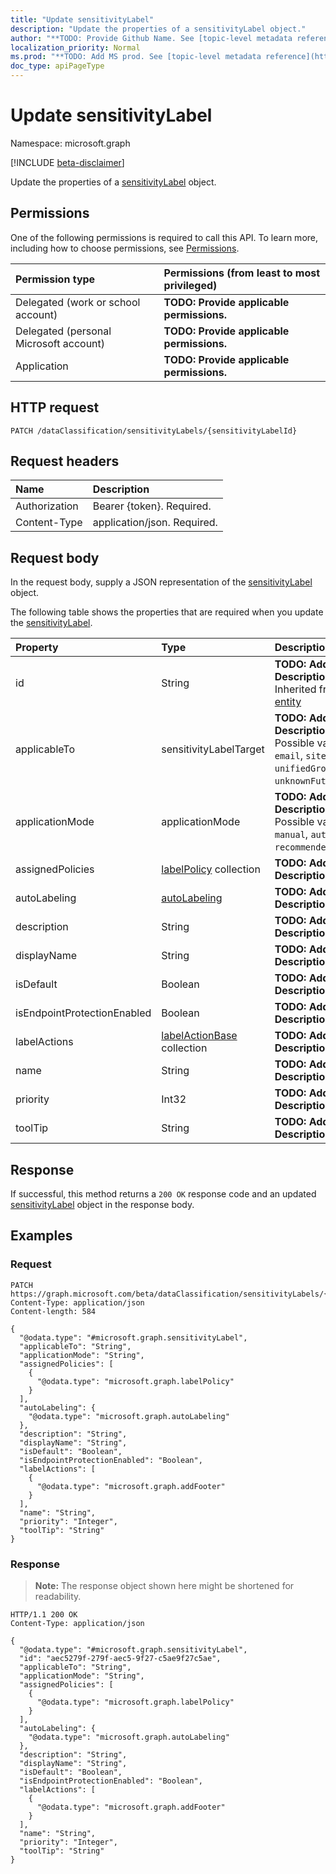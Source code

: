 ```yaml
---
title: "Update sensitivityLabel"
description: "Update the properties of a sensitivityLabel object."
author: "**TODO: Provide Github Name. See [topic-level metadata reference](https://msgo.azurewebsites.net/add/document/guidelines/metadata.html#topic-level-metadata)**"
localization_priority: Normal
ms.prod: "**TODO: Add MS prod. See [topic-level metadata reference](https://msgo.azurewebsites.net/add/document/guidelines/metadata.html#topic-level-metadata)**"
doc_type: apiPageType
---
```


# Update sensitivityLabel
Namespace: microsoft.graph

[!INCLUDE [beta-disclaimer](../../includes/beta-disclaimer.md)]

Update the properties of a [sensitivityLabel](../resources/sensitivitylabel.md) object.

## Permissions
One of the following permissions is required to call this API. To learn more, including how to choose permissions, see [Permissions](/graph/permissions-reference).

|Permission type|Permissions (from least to most privileged)|
|:---|:---|
|Delegated (work or school account)|**TODO: Provide applicable permissions.**|
|Delegated (personal Microsoft account)|**TODO: Provide applicable permissions.**|
|Application|**TODO: Provide applicable permissions.**|

## HTTP request

<!-- {
  "blockType": "ignored"
}
-->
``` http
PATCH /dataClassification/sensitivityLabels/{sensitivityLabelId}
```

## Request headers
|Name|Description|
|:---|:---|
|Authorization|Bearer {token}. Required.|
|Content-Type|application/json. Required.|

## Request body
In the request body, supply a JSON representation of the [sensitivityLabel](../resources/sensitivitylabel.md) object.

The following table shows the properties that are required when you update the [sensitivityLabel](../resources/sensitivitylabel.md).

|Property|Type|Description|
|:---|:---|:---|
|id|String|**TODO: Add Description** Inherited from [entity](../resources/entity.md)|
|applicableTo|sensitivityLabelTarget|**TODO: Add Description**. Possible values are: `email`, `site`, `unifiedGroup`, `unknownFutureValue`.|
|applicationMode|applicationMode|**TODO: Add Description**. Possible values are: `manual`, `automatic`, `recommended`.|
|assignedPolicies|[labelPolicy](../resources/labelpolicy.md) collection|**TODO: Add Description**|
|autoLabeling|[autoLabeling](../resources/autolabeling.md)|**TODO: Add Description**|
|description|String|**TODO: Add Description**|
|displayName|String|**TODO: Add Description**|
|isDefault|Boolean|**TODO: Add Description**|
|isEndpointProtectionEnabled|Boolean|**TODO: Add Description**|
|labelActions|[labelActionBase](../resources/labelactionbase.md) collection|**TODO: Add Description**|
|name|String|**TODO: Add Description**|
|priority|Int32|**TODO: Add Description**|
|toolTip|String|**TODO: Add Description**|



## Response

If successful, this method returns a `200 OK` response code and an updated [sensitivityLabel](../resources/sensitivitylabel.md) object in the response body.

## Examples

### Request
<!-- {
  "blockType": "request",
  "name": "update_sensitivitylabel"
}
-->
``` http
PATCH https://graph.microsoft.com/beta/dataClassification/sensitivityLabels/{sensitivityLabelId}
Content-Type: application/json
Content-length: 584

{
  "@odata.type": "#microsoft.graph.sensitivityLabel",
  "applicableTo": "String",
  "applicationMode": "String",
  "assignedPolicies": [
    {
      "@odata.type": "microsoft.graph.labelPolicy"
    }
  ],
  "autoLabeling": {
    "@odata.type": "microsoft.graph.autoLabeling"
  },
  "description": "String",
  "displayName": "String",
  "isDefault": "Boolean",
  "isEndpointProtectionEnabled": "Boolean",
  "labelActions": [
    {
      "@odata.type": "microsoft.graph.addFooter"
    }
  ],
  "name": "String",
  "priority": "Integer",
  "toolTip": "String"
}
```


### Response
>**Note:** The response object shown here might be shortened for readability.
<!-- {
  "blockType": "response",
  "truncated": true
}
-->
``` http
HTTP/1.1 200 OK
Content-Type: application/json

{
  "@odata.type": "#microsoft.graph.sensitivityLabel",
  "id": "aec5279f-279f-aec5-9f27-c5ae9f27c5ae",
  "applicableTo": "String",
  "applicationMode": "String",
  "assignedPolicies": [
    {
      "@odata.type": "microsoft.graph.labelPolicy"
    }
  ],
  "autoLabeling": {
    "@odata.type": "microsoft.graph.autoLabeling"
  },
  "description": "String",
  "displayName": "String",
  "isDefault": "Boolean",
  "isEndpointProtectionEnabled": "Boolean",
  "labelActions": [
    {
      "@odata.type": "microsoft.graph.addFooter"
    }
  ],
  "name": "String",
  "priority": "Integer",
  "toolTip": "String"
}
```

